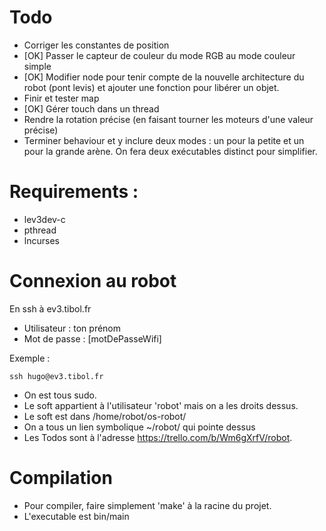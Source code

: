 # Todo
* Corriger les constantes de position 
* [OK] Passer le capteur de couleur du mode RGB au mode couleur simple
* [OK] Modifier node pour tenir compte de la nouvelle architecture du robot (pont levis) et
ajouter une fonction pour libérer un objet.
* Finir et tester map
* [OK] Gérer touch dans un thread
* Rendre la rotation précise (en faisant tourner les moteurs d'une valeur précise)
* Terminer behaviour et y inclure deux modes : un pour la petite et un pour la grande arène. On fera deux exécutables distinct pour simplifier.

# Requirements :
* lev3dev-c
* pthread
* lncurses

# Connexion au robot
En ssh à ev3.tibol.fr

* Utilisateur : ton prénom
* Mot de passe : [motDePasseWifi]

Exemple :
```
ssh hugo@ev3.tibol.fr
```
* On est tous sudo.
* Le soft appartient à l'utilisateur 'robot' mais on a les droits dessus.
* Le soft est dans /home/robot/os-robot/
* On a tous un lien symbolique ~/robot/ qui pointe dessus
* Les Todos sont à l'adresse https://trello.com/b/Wm6gXrfV/robot.

# Compilation
* Pour compiler, faire simplement 'make' à la racine du projet.
* L'executable est bin/main

